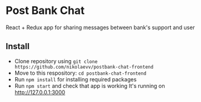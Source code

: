 # Post Bank Chat

React + Redux app for sharing messages between bank's support and user

## Install
- Clone repository using `git clone https://github.com/nikolaevv/postbank-chat-frontend`
- Move to this respository: `cd postbank-chat-frontend`
- Run `npm install` for installing required packages
- Run `npm start` and check that app is working
It's running on http://127.0.0.1:3000
